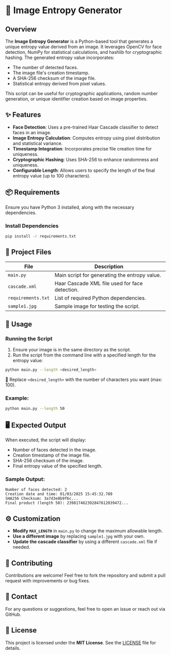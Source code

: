 # 📸 Image Entropy Generator

## Overview
The **Image Entropy Generator** is a Python-based tool that generates a unique entropy value derived from an image. It leverages OpenCV for face detection, NumPy for statistical calculations, and hashlib for cryptographic hashing. The generated entropy value incorporates:

- The number of detected faces.
- The image file's creation timestamp.
- A SHA-256 checksum of the image file.
- Statistical entropy derived from pixel values.

This script can be useful for cryptographic applications, random number generation, or unique identifier creation based on image properties.


## ✨ Features

- **Face Detection**: Uses a pre-trained Haar Cascade classifier to detect faces in an image.
- **Image Entropy Calculation**: Computes entropy using pixel distribution and statistical variance.
- **Timestamp Integration**: Incorporates precise file creation time for uniqueness.
- **Cryptographic Hashing**: Uses SHA-256 to enhance randomness and uniqueness.
- **Configurable Length**: Allows users to specify the length of the final entropy value (up to 100 characters).


## 📦 Requirements

Ensure you have Python 3 installed, along with the necessary dependencies.

### Install Dependencies

```bash
pip install -r requirements.txt
```


## 📂 Project Files

| File | Description |
|------|-------------|
| `main.py` | Main script for generating the entropy value. |
| `cascade.xml` | Haar Cascade XML file used for face detection. |
| `requirements.txt` | List of required Python dependencies. |
| `sample1.jpg` | Sample image for testing the script. |


## 🚀 Usage

### Running the Script

1. Ensure your image is in the same directory as the script.
2. Run the script from the command line with a specified length for the entropy value:

```bash
python main.py --length <desired_length>
```

📌 Replace `<desired_length>` with the number of characters you want (max: 100).

### Example:

```bash
python main.py --length 50
```


## 🖥️ Expected Output

When executed, the script will display:

- Number of faces detected in the image.
- Creation timestamp of the image file.
- SHA-256 checksum of the image.
- Final entropy value of the specified length.

### Sample Output:

```
Number of faces detected: 2
Creation date and time: 01/03/2025 15:45:32.789
SHA256 Checksum: 3a7d3e8b9f6c...
Final product (length 50): 239817462392847612039472...
```


## ⚙️ Customization

- **Modify `MAX_LENGTH`** in `main.py` to change the maximum allowable length.
- **Use a different image** by replacing `sample1.jpg` with your own.
- **Update the cascade classifier** by using a different `cascade.xml` file if needed.


## 🤝 Contributing

Contributions are welcome! Feel free to fork the repository and submit a pull request with improvements or bug fixes.


## 📧 Contact

For any questions or suggestions, feel free to open an issue or reach out via GitHub.


## 📜 License

This project is licensed under the **MIT License**. See the [LICENSE](LICENSE) file for details.
